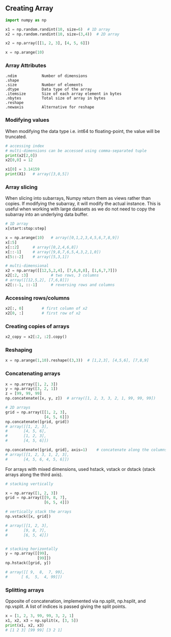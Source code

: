 ## Creating Array

```py
import numpy as np

x1 = np.random.randint(10, size=6)  # 1D array
x2 = np.random.randint(10, size=(3,4))  # 2D array

x2 = np.array([[1, 2, 3], [4, 5, 6]])

x = np.arange(10)
```

### Array Attributes

```
.ndim           Number of dimensions
.shape
.size           Number of elements
.dtype          Data type of the array
.itemsize       Size of each array element in bytes
.nbytes         Total size of array in bytes
.reshape
.newaxis        Alternative for reshape
```

### Modifying values

When modifying the data type i.e. int64 to floating-point, the value will be truncated.

```py
# accessing index
# multi-dimensions can be accessed using comma-separated tuple
print(x2[2,0])
x2[0,0] = 12

x1[0] = 3.14159
print(X1)   # array([3,0,5])
```

### Array slicing

When slicing into subarrays, Numpy return them as views rather than copies. If modifying the subarray, it will modify the actual instance. This is useful when working with large datasets as we do not need to copy the subarray into an underlying data buffer.

```py
# 1D array
x[start:stop:step]

x = np.arange(10)   # array([0,1,2,3,4,5,6,7,8,9])
x[:5]
x[::2]      # array([0,2,4,6,8])
x[::-1]     # array([9,8,7,6,5,4,3,2,1,0])
x[5::-2]    # array([5,3,1])

# multi-dimensional
x2 = np.array([[12,5,2,4], [7,6,8,8], [1,6,7,7]])
x2[:2, :3]          # two rows, 3 columns
# array([[12,5,2], [7,6,8]])
x2[::-1, ::-1]      # reversing rows and columns
```

### Accessing rows/columns

```py
x2[:, 0]        # first column of x2
x2[0, :]        # first row of x2
```

### Creating copies of arrays

```py
x2_copy = x2[:2, :2].copy()
```

### Reshaping

```py
x = np.arange(1,10).reshape((3,3))  # [1,2,3], [4,5,6], [7,8,9]
```

### Concatenating arrays

```py
x = np.array([1, 2, 3])
y = np.array([3, 2, 1])
z = [99, 99, 99]
np.concatenate([x, y, z])  # array([1, 2, 3, 3, 2, 1, 99, 99, 99])
```

```py
# 2D arrays
grid = np.array([[1, 2, 3],
                 [4, 5, 6]])
np.concatenate([grid, grid])
# array([[1, 2, 3],
#       [4, 5, 6],
#       [1, 2, 3],
#       [4, 5, 6]])

np.concatenate([grid, grid], axis=1)    # concatenate along the columns
# array([[1, 2, 3, 1, 2, 3],
#       [4, 5, 6, 4, 5, 6]])
```

For arrays with mixed dimensions, used hstack, vstack or dstack (stack arrays along the third axis).

```py
# stacking vertically

x = np.array([1, 2, 3])
grid = np.array([[9, 8, 7],
                 [6, 5, 4]])

# vertically stack the arrays
np.vstack([x, grid])

# array([[1, 2, 3],
#       [9, 8, 7],
#       [6, 5, 4]])


# stacking horizontally
y = np.array([[99],
              [99]])
np.hstack([grid, y])

# array([[ 9,  8,  7, 99],
#      [ 6,  5,  4, 99]])
```

### Splitting arrays

Opposite of concatenation, implemented via np.split, np.hsplit, and np.vsplit. A list of indices is passed giving the split points.

```py
x = [1, 2, 3, 99, 99, 3, 2, 1]
x1, x2, x3 = np.split(x, [3, 5])
print(x1, x2, x3)
# [1 2 3] [99 99] [3 2 1]
```
